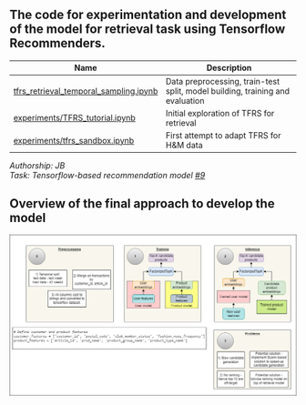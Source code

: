 ## The code for experimentation and development of the model for retrieval task using Tensorflow Recommenders.
|Name|Description|
|-|-|
|[tfrs_retrieval_temporal_sampling.ipynb](https://github.com/omegatro/IGP_2023/blob/omegatro-patch-1/notebooks/tfrs/tfrs_retrieval_temporal_sampling.ipynb)|Data preprocessing, train-test split, model building, training and evaluation|
|[experiments/TFRS_tutorial.ipynb](TFRS_tutorial.ipynb)|Initial exploration of TFRS for retrieval|
|[experiments/tfrs_sandbox.ipynb](https://github.com/omegatro/IGP_2023/blob/omegatro-patch-1/notebooks/tfrs/experiments/tfrs_sandbox.ipynb)|First attempt to adapt TFRS for H&M data|

*Authorship: JB* <br>
*Task: Tensorflow-based recommendation model [#9](/../../issues/9)*

## Overview of the final approach to develop the model
![](https://github.com/omegatro/IGP_2023/blob/omegatro-patch-1/notebooks/tfrs/Two_tower_model_demo.png)



